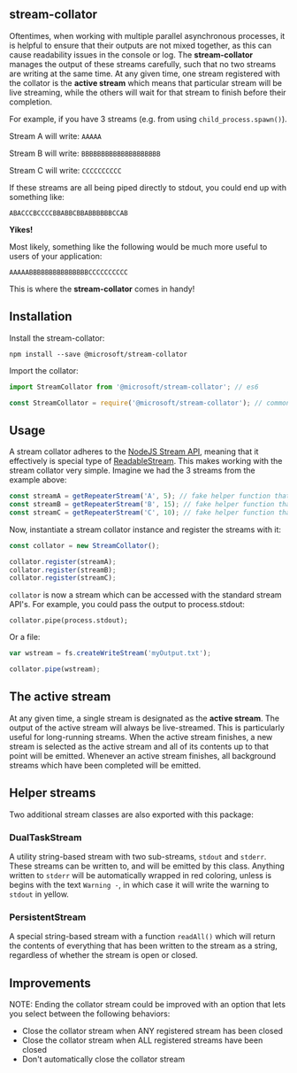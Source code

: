 ## stream-collator

Oftentimes, when working with multiple parallel asynchronous processes, it is helpful to ensure that their
outputs are not mixed together, as this can cause readability issues in the console or log. The
**stream-collator** manages the output of these streams carefully, such that no two streams are writing
at the same time. At any given time, one stream registered with the collator is the **active stream**
which means that particular stream will be live streaming, while the others will wait for that stream
to finish before their completion.

For example, if you have 3 streams (e.g. from using `child_process.spawn()`).

Stream A will write: `AAAAA`

Stream B will write: `BBBBBBBBBBBBBBBBBBBB`

Stream C will write: `CCCCCCCCCC`

If these streams are all being piped directly to stdout, you could end up with something like:

`ABACCCBCCCCBBABBCBBABBBBBBCCAB`

**Yikes!**

Most likely, something like the following would be much more useful to users of your application:

`AAAAABBBBBBBBBBBBBBBCCCCCCCCCC`

This is where the **stream-collator** comes in handy!

## Installation

Install the stream-collator:

`npm install --save @microsoft/stream-collator`

Import the collator:

```javascript
import StreamCollator from '@microsoft/stream-collator'; // es6
```

```javascript
const StreamCollator = require('@microsoft/stream-collator'); // commonjs
```

## Usage

A stream collator adheres to the [NodeJS Stream API](https://nodejs.org/api/stream.html), meaning that it effectively
is special type of [ReadableStream](https://nodejs.org/api/stream.html#stream_class_stream_readable). This makes
working with the stream collator very simple. Imagine we had the 3 streams from the example above:

```javascript
const streamA = getRepeaterStream('A', 5); // fake helper function that returns a ReadableStream
const streamB = getRepeaterStream('B', 15); // fake helper function that returns a ReadableStream
const streamC = getRepeaterStream('C', 10); // fake helper function that returns a ReadableStream
```

Now, instantiate a stream collator instance and register the streams with it:

```javascript
const collator = new StreamCollator();

collator.register(streamA);
collator.register(streamB);
collator.register(streamC);
```

`collator` is now a stream which can be accessed with the standard stream API's. For example, you could pass the output
to process.stdout:

`collator.pipe(process.stdout);`

Or a file:

```javascript
var wstream = fs.createWriteStream('myOutput.txt');

collator.pipe(wstream);
```

## The active stream
At any given time, a single stream is designated as the **active stream**. The output of the active stream will always be
live-streamed. This is particularly useful for long-running streams. When the active stream finishes, a new stream
is selected as the active stream and all of its contents up to that point will be emitted. Whenever an active stream finishes,
all background streams which have been completed will be emitted.

## Helper streams
Two additional stream classes are also exported with this package:

### DualTaskStream
A utility string-based stream with two sub-streams, `stdout` and `stderr`. These streams can be written to, and will be emitted
by this class. Anything written to `stderr` will be automatically wrapped in red coloring, unless is begins with the text `Warning -`,
in which case it will write the warning to `stdout` in yellow.

### PersistentStream
A special string-based stream with a function `readAll()` which will return the contents of everything that has been written
to the stream as a string, regardless of whether the stream is open or closed.

## Improvements
NOTE: Ending the collator stream could be improved with an option that lets you select between the following behaviors:
* Close the collator stream when ANY registered stream has been closed
* Close the collator stream when ALL registered streams have been closed
* Don't automatically close the collator stream
